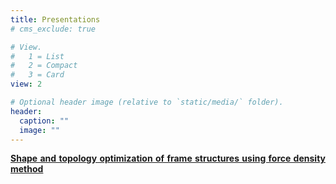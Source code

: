 ```yaml
---
title: Presentations
# cms_exclude: true

# View.
#   1 = List
#   2 = Compact
#   3 = Card
view: 2

# Optional header image (relative to `static/media/` folder).
header:
  caption: ""
  image: ""
---
```


<DIV align="justify">

<a href="WCSMO13-0521.pdf" target="_blank" font face = "Times New Roman"><b>Shape and topology optimization of frame structures using force density method</b></a><br>  


</DIV>
